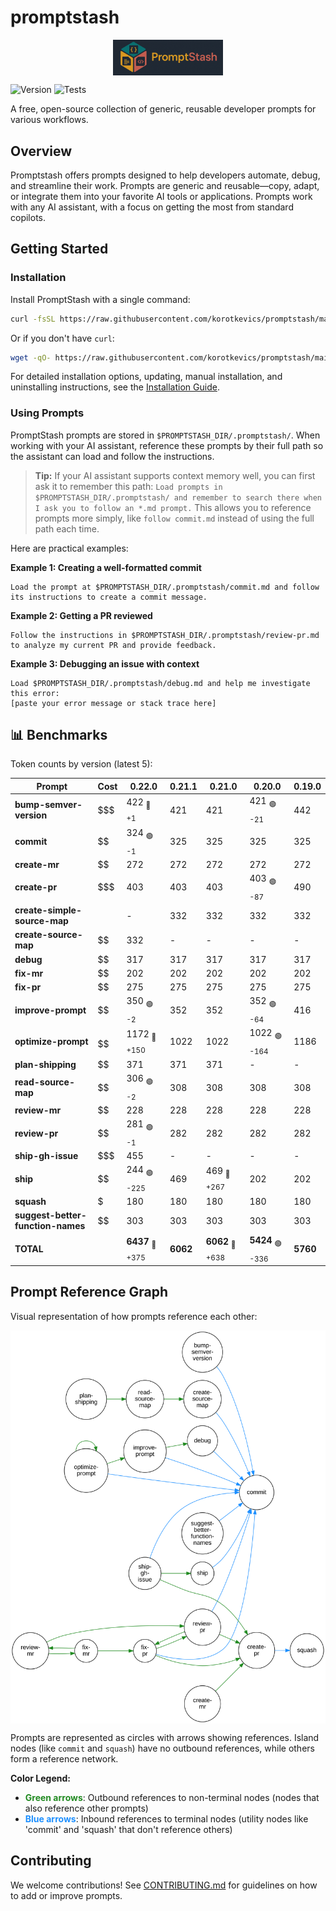 # promptstash

<div style="display: flex; justify-content: center; align-items: center; width: 100%;">
  <img src="static/logo.png" alt="Promptstash Logo" style="width:35%;height:35%;object-fit:contain;" />
</div>


![Version](https://img.shields.io/github/v/release/korotkevics/promptstash)
![Tests](https://github.com/korotkevics/promptstash/actions/workflows/test.yml/badge.svg?branch=main)

A free, open-source collection of generic, reusable developer prompts for various workflows.

## Overview

Promptstash offers prompts designed to help developers automate, debug, and streamline their work. Prompts are generic and reusable—copy, adapt, or integrate them into your favorite AI tools or applications. Prompts work with any AI assistant, with a focus on getting the most from standard copilots.

## Getting Started

### Installation

Install PromptStash with a single command:

```bash
curl -fsSL https://raw.githubusercontent.com/korotkevics/promptstash/main/install.sh | bash
```

Or if you don't have `curl`:

```bash
wget -qO- https://raw.githubusercontent.com/korotkevics/promptstash/main/install.sh | bash
```

For detailed installation options, updating, manual installation, and uninstalling instructions, see the [Installation Guide](docs/installation.md).

### Using Prompts

PromptStash prompts are stored in `$PROMPTSTASH_DIR/.promptstash/`. When working with your AI assistant, reference these prompts by their full path so the assistant can load and follow the instructions.

> **Tip:** If your AI assistant supports context memory well, you can first ask it to remember this path: `Load prompts in $PROMPTSTASH_DIR/.promptstash/ and remember to search there when I ask you to follow an *.md prompt.` This allows you to reference prompts more simply, like `follow commit.md` instead of using the full path each time.

Here are practical examples:

**Example 1: Creating a well-formatted commit**

```text
Load the prompt at $PROMPTSTASH_DIR/.promptstash/commit.md and follow its instructions to create a commit message.
```

**Example 2: Getting a PR reviewed**

```text
Follow the instructions in $PROMPTSTASH_DIR/.promptstash/review-pr.md to analyze my current PR and provide feedback.
```

**Example 3: Debugging an issue with context**

```text
Load $PROMPTSTASH_DIR/.promptstash/debug.md and help me investigate this error:
[paste your error message or stack trace here]
```

## 📊 Benchmarks

Token counts by version (latest 5):

| Prompt | Cost | **0.22.0** | **0.21.1** | **0.21.0** | **0.20.0** | **0.19.0** |
|---|---|---|---|---|---|---|
| **bump-semver-version** | $$$ | 422 <sub>🔴 +1</sub> | 421 | 421 | 421 <sub>🟢 -21</sub> | 442 |
| **commit** | $$ | 324 <sub>🟢 -1</sub> | 325 | 325 | 325 | 325 |
| **create-mr** | $$ | 272 | 272 | 272 | 272 | 272 |
| **create-pr** | $$$ | 403 | 403 | 403 | 403 <sub>🟢 -87</sub> | 490 |
| **create-simple-source-map** |  | - | 332 | 332 | 332 | 332 |
| **create-source-map** | $$ | 332 | - | - | - | - |
| **debug** | $$ | 317 | 317 | 317 | 317 | 317 |
| **fix-mr** | $$ | 202 | 202 | 202 | 202 | 202 |
| **fix-pr** | $$ | 275 | 275 | 275 | 275 | 275 |
| **improve-prompt** | $$ | 350 <sub>🟢 -2</sub> | 352 | 352 | 352 <sub>🟢 -64</sub> | 416 |
| **optimize-prompt** | $$$$$$ | 1172 <sub>🔴 +150</sub> | 1022 | 1022 | 1022 <sub>🟢 -164</sub> | 1186 |
| **plan-shipping** | $$ | 371 | 371 | 371 | - | - |
| **read-source-map** | $$ | 306 <sub>🟢 -2</sub> | 308 | 308 | 308 | 308 |
| **review-mr** | $$ | 228 | 228 | 228 | 228 | 228 |
| **review-pr** | $$ | 281 <sub>🟢 -1</sub> | 282 | 282 | 282 | 282 |
| **ship-gh-issue** | $$$ | 455 | - | - | - | - |
| **ship** | $$ | 244 <sub>🟢 -225</sub> | 469 | 469 <sub>🔴 +267</sub> | 202 | 202 |
| **squash** | $ | 180 | 180 | 180 | 180 | 180 |
| **suggest-better-function-names** | $$ | 303 | 303 | 303 | 303 | 303 |
| **TOTAL** |  | **6437** <sub>🔴 +375</sub> | **6062** | **6062** <sub>🔴 +638</sub> | **5424** <sub>🟢 -336</sub> | **5760** |


## Prompt Reference Graph

Visual representation of how prompts reference each other:

<div style="display: flex; justify-content: center; align-items: center; width: 100%;">
  <img src="static/prompt-graph.svg" alt="Prompt Reference Graph" style="width:100%;max-width:800px;height:auto;" />
</div>

Prompts are represented as circles with arrows showing references. Island nodes (like `commit` and `squash`) have no outbound references, while others form a reference network.

**Color Legend:**
- <span style="color: #228B22; font-weight: bold;">Green arrows</span>: Outbound references to non-terminal nodes (nodes that also reference other prompts)
- <span style="color: #1E90FF; font-weight: bold;">Blue arrows</span>: Inbound references to terminal nodes (utility nodes like 'commit' and 'squash' that don't reference others)

## Contributing

We welcome contributions! See [CONTRIBUTING.md](CONTRIBUTING.md) for guidelines on how to add or improve prompts.
